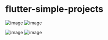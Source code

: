 # flutter-simple-projects
![image](https://user-images.githubusercontent.com/119007476/236648080-bf7c24e2-c3e4-4aa4-959f-628b431d058b.png)
![image](https://user-images.githubusercontent.com/119007476/236648281-881ef987-a7d5-4f54-b2c0-c7dd9d917409.png)

![image](https://user-images.githubusercontent.com/119007476/236648466-9531aa80-3394-48f0-b79e-d2b03e9546a3.png)
![image](https://user-images.githubusercontent.com/119007476/236648414-2c2f140d-1bbf-4e33-98ac-d94387d5cfd2.png)
